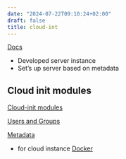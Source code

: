 ```yaml
---
date: "2024-07-22T09:10:24+02:00"
draft: false
title: cloud-int
---
```


[Docs](https://sumit-ghosh.com/posts/create-vm-using-libvirt-cloud-images-cloud-init/)

-   Developed server instance
-   Set’s up server based on metadata

## Cloud init modules

[Cloud-init
modules](https://cloudinit.readthedocs.io/en/latest/reference/modules.html)

[Users and
Groups](https://cloudinit.readthedocs.io/en/latest/reference/modules.html#users-and-groups)

[Metadata](https://cloudinit.readthedocs.io/en/latest/explanation/instancedata.html)
- for cloud instance [Docker](/Linux/Docker/docker)
